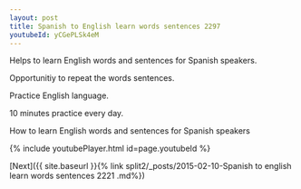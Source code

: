 ```yaml
---
layout: post
title: Spanish to English learn words sentences 2297 
youtubeId: yCGePLSk4eM
---
```

 
 
Helps to learn English words and sentences for Spanish speakers.

Opportunitiy to repeat the words sentences. 

Practice English language. 
 
10 minutes practice every day. 
 
How to learn English words and sentences for Spanish speakers 
 
{% include youtubePlayer.html id=page.youtubeId %}
 
 
[Next]({{ site.baseurl }}{% link  split2/_posts/2015-02-10-Spanish to english learn words sentences 2221 .md%})
 
